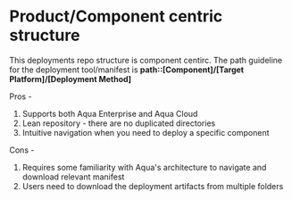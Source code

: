 # Product/Component centric structure  

This deployments repo structure is component centirc. The path guideline for the deployment tool/manifest is  **path::[Component]/[Target Platform]/[Deployment Method]**

Pros -
1. Supports both Aqua Enterprise and Aqua Cloud 
2. Lean repository - there are no duplicated directories 
3. Intuitive navigation when you need to deploy a specific component

Cons -
1. Requires some familiarity with Aqua's architecture to navigate and download relevant manifest
2. Users need to download the deployment artifacts from multiple folders 
